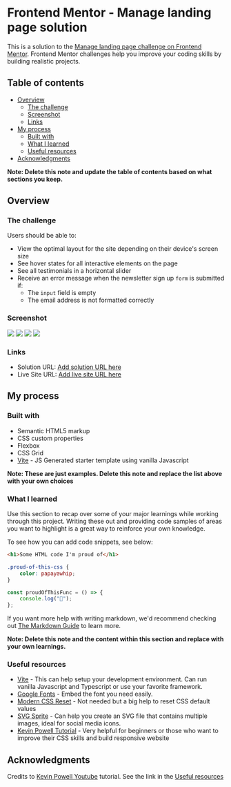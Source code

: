 # Frontend Mentor - Manage landing page solution

This is a solution to the [Manage landing page challenge on Frontend Mentor](https://www.frontendmentor.io/challenges/manage-landing-page-SLXqC6P5). Frontend Mentor challenges help you improve your coding skills by building realistic projects.

## Table of contents

-   [Overview](#overview)
    -   [The challenge](#the-challenge)
    -   [Screenshot](#screenshot)
    -   [Links](#links)
-   [My process](#my-process)
    -   [Built with](#built-with)
    -   [What I learned](#what-i-learned)
    -   [Useful resources](#useful-resources)
-   [Acknowledgments](#acknowledgments)

**Note: Delete this note and update the table of contents based on what sections you keep.**

## Overview

### The challenge

Users should be able to:

-   View the optimal layout for the site depending on their device's screen size
-   See hover states for all interactive elements on the page
-   See all testimonials in a horizontal slider
-   Receive an error message when the newsletter sign up `form` is submitted if:
    -   The `input` field is empty
    -   The email address is not formatted correctly

### Screenshot

![](./screenshot.jpg)
![](./screenshot.jpg)
![](./screenshot.jpg)
![](./screenshot.jpg)

### Links

-   Solution URL: [Add solution URL here](https://your-solution-url.com)
-   Live Site URL: [Add live site URL here](https://your-live-site-url.com)

## My process

### Built with

-   Semantic HTML5 markup
-   CSS custom properties
-   Flexbox
-   CSS Grid
-   [Vite](https://vitejs.dev/) - JS Generated starter template using vanilla Javascript

**Note: These are just examples. Delete this note and replace the list above with your own choices**

### What I learned

Use this section to recap over some of your major learnings while working through this project. Writing these out and providing code samples of areas you want to highlight is a great way to reinforce your own knowledge.

To see how you can add code snippets, see below:

```html
<h1>Some HTML code I'm proud of</h1>
```

```css
.proud-of-this-css {
	color: papayawhip;
}
```

```js
const proudOfThisFunc = () => {
	console.log("🎉");
};
```

If you want more help with writing markdown, we'd recommend checking out [The Markdown Guide](https://www.markdownguide.org/) to learn more.

**Note: Delete this note and the content within this section and replace with your own learnings.**

### Useful resources

-   [Vite](https://vitejs.dev/) - This can help setup your development environment. Can run vanilla Javascript and Typescript or use your favorite framework.
-   [Google Fonts](https://fonts.google.com/) - Embed the font you need easily.
-   [Modern CSS Reset](https://piccalil.li/blog/a-modern-css-reset/) - Not needed but a big help to reset CSS default values
-   [SVG Sprite](https://svgsprit.es/) - Can help you create an SVG file that contains multiple images, ideal for social media icons.
-   [Kevin Powell Tutorial](https://www.youtube.com/watch?v=h3bTwCqX4ns&list=PL4-IK0AVhVjNDRHoXGort7sDWcna8cGPA&index=1) - Very helpful for beginners or those who want to improve their CSS skills and build responsive website

## Acknowledgments

Credits to [Kevin Powell Youtube](https://www.youtube.com/kepowob) tutorial. See the link in the [Useful resources](#useful-resources)
